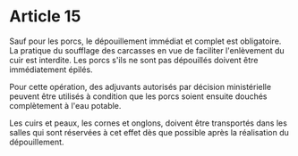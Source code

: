 # Article 15

Sauf pour les porcs, le dépouillement immédiat et complet est obligatoire. La pratique du soufflage des carcasses en vue de faciliter l'enlèvement du cuir est interdite. Les porcs s'ils ne sont pas dépouillés doivent être immédiatement épilés.

Pour cette opération, des adjuvants autorisés par décision ministérielle peuvent être utilisés à condition que les porcs soient ensuite douchés complètement à l'eau potable.

Les cuirs et peaux, les cornes et onglons, doivent être transportés dans les salles qui sont réservées à cet effet dès que possible après la réalisation du dépouillement.
